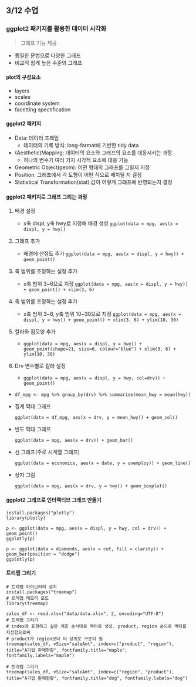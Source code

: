 ## 3/12 수업

### ggplot2 패키지를 활용한 데이터 시각화

> 그래프 기능 제공

* 동일한 문법으로 다양한 그래프 
* 비교적 쉽게 높은 수준의 그래프



#### plot의 구성요소

* layers
* scales
* coordinate system
* facetting spectification



#### ggplot2 패키지

* Data: 데이터 프레임
  * 데이터의 기록 방식: long-farmat에 기반한 tidy data
* (Aesthetic)Mapping: 데이터의 요소와 그래프의 요소를 대응시키는 과정
  * 하나의 변수가 여러 가지 시각적 요소에 대응 가능
* Geometric Object(geom): 어떤 형태의 그래프를 그릴지 지정
* Position: 그래프에서 각 도형이 어떤 식으로 배치될 지 결정
* Statistical Transformation(stat):값이 어떻게 그래프에 반영되는지 결정



#### ggplot2 패키지로 그래프 그리는 과정

1. 배경 설정
   * x축 displ, y축 hwy로 지정해 배경 생성 `ggplot(data = mpg, aes(x = displ, y = hwy))`
2. 그래프 추가
   * 배경에 산점도 추가 `ggplot(data = mpg, aes(x = displ, y = hwy)) + geom_point()`
3. 축 범위를 조정하는 설정 추가
   * x축 범위 3~6으로 지정 `ggplot(data = mpg, aes(x = displ, y = hwy)) + geom_point() + xlim(3, 6)`
4. 축 범위를 조정하는 설정 추가
   * x축 범위 3~6, y축 범위 10~30으로 지정 `ggplot(data = mpg, aes(x = displ, y = hwy)) +
     geom_point() + xlim(3, 6) + ylim(10, 30)`

5. 칼라와 점모양 추가 
   * `ggplot(data = mpg, aes(x = displ, y = hwy)) + geom_point(shape=21, size=6, colour="blue") + xlim(3, 6) + ylim(10, 30)`
6. Drv 변수별로 칼라 설정
   * `ggplot(data = mpg, aes(x = displ, y = hwy, col=drv)) + geom_point()`



* `df_mpg <- mpg %>% group_by(drv) %>% summarise(mean_hwy = mean(hwy))`

* 집계 막대 그래프

  `ggplot(data = df_mpg, aes(x = drv, y = mean_hwy)) + geom_col()`

* 빈도 막대 그래프

  `ggplot(data = mpg, aes(x = drv)) + geom_bar()`

* 선 그래프(주로 시계열 그래프)

  `ggplot(data = economics, aes(x = date, y = unemploy)) + geom_line()`

* 상자 그림

  `ggplot(data = mpg, aes(x = drv, y = hwy)) + geom_boxplot()`





#### ggplot2 그래프로 인터랙티브 그래프 만들기

```
install.packages("plotly")
library(plotly)

p <- ggplot(data = mpg, aes(x = displ, y = hwy, col = drv)) + geom_point()
ggplotly(p)

p <- ggplot(data = diamonds, aes(x = cut, fill = clarity)) +
geom_bar(position = "dodge")
ggplotly(p)
```



#### 트리맵 그리기

```
# 트리맵 라이브러리 설치
install.packages("treemap")
# 트리맵 메모리 로드
library(treemap)

sales_df <- read.xlsx("data/data.xlsx", 2, encoding="UTF-8")
# 트리맵 그리기
# index에 표현하고 싶은 계층 순서대로 벡터로 생성. product, region 순으로 벡터를 지정함으로써 
# product가 region보다 더 상위로 구분이 됨
treemap(sales_df, vSize="saleAmt", index=c("product", "region"), title="A기업 판매현황", fontfamily.title="maple", fontfamily.labels="maple")

# 트리맵 그리기
treemap(sales_df, vSize="saleAmt", index=c("region", "product"), title="A기업 판매현황", fontfamily.title="dog", fontfamily.labels="dog")
```

